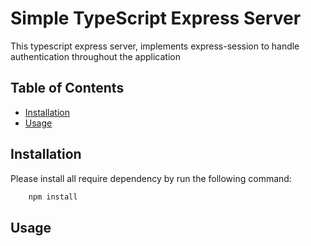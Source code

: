 # Simple TypeScript Express Server

This typescript express server, implements express-session to handle authentication throughout the application

## Table of Contents

- [Installation](#installation)
- [Usage](#usage)

## Installation

Please install all require dependency by run the following command:

```bash
    npm install
```

## Usage
